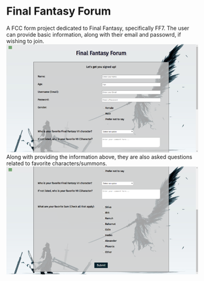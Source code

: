 # Final Fantasy Forum
A FCC form project dedicated to Final Fantasy, specifically FF7. The user can provide basic information, along with their email and passowrd, if wishing to join.\
![Screenshot](ff-form-sc-1.png)\
Along with providing the information above, they are also asked questions related to favorite characters/summons.\
![Screenshot](ff-form-sc-2.png)